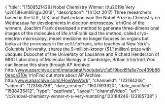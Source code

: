 {
    "title": "[1508521429] Nobel Chemistry Winner: It\u2019s Very \u2018Humbling\u2019",
    "description": "(4 Oct 2017) Three researchers based in the U.S., U.K. and Switzerland won the Nobel Prize in Chemistry on Wednesday for developments in electron microscopy. \r\nOne of the winners, Joachim Frank developed a method to generate three-dimensional images of the molecules of life.\r\nFrank said the method, called cryo-electron microscopy, meant medicine no longer focuses on organs but looks at the processes in the cell.\r\nFrank, who teaches at New York's Columbia University, shares the 9-million-kronor ($1.1 million) prize with Jacques Dubochet of the University of Lausanne and Richard Henderson of MRC Laboratory of Molecular Biology in Cambridge, Britain.\r\n\r\n\r\nYou can license this story through AP Archive: http:\/\/www.aparchive.com\/metadata\/youtube\/c1a519bcd5fa8e7ce439b880eaca310e \r\nFind out more about AP Archive: http:\/\/www.aparchive.com\/HowWeWork",
    "channelid": "123184246",
    "videoid": "123185738",
    "date_created": "1507593920",
    "date_modified": "1508436412",
    "type": "captivate",
    "layout": "channelVideo",
    "url": "\/c2\/nobel-chemistry-winner-it-s-very-humbling\/123184246-123185738"
}